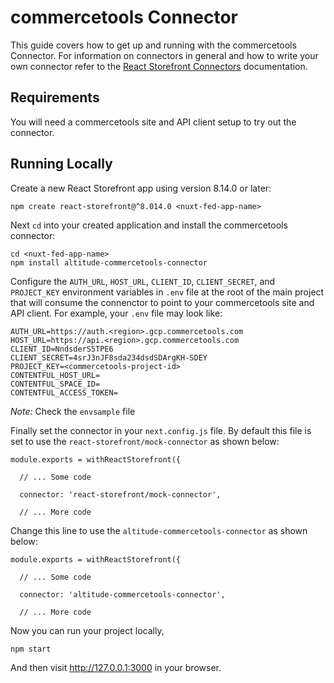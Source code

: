 # commercetools Connector



This guide covers how to get up and running with the commercetools Connector. For information on connectors in general and how to write your own connector refer to the [React Storefront Connectors](https://docs.reactstorefront.io/guides/connectors) documentation.

## Requirements

You will need a commercetools site and API client setup to try out the connector.

## Running Locally

Create a new React Storefront app using version 8.14.0 or later:

```
npm create react-storefront@^8.014.0 <nuxt-fed-app-name>
```

Next `cd` into your created application and install the commercetools connector:

```
cd <nuxt-fed-app-name>
npm install altitude-commercetools-connector
```

Configure the `AUTH_URL`, `HOST_URL`, `CLIENT_ID`, `CLIENT_SECRET`, and `PROJECT_KEY` environment variables in `.env` file at the root of the main project that will consume the connenctor to point to your commercetools site and API client. For example, your `.env` file may look like:

```
AUTH_URL=https://auth.<region>.gcp.commercetools.com
HOST_URL=https://api.<region>.gcp.commercetools.com
CLIENT_ID=NndsderS5TPE6
CLIENT_SECRET=4srJ3nJF8sda234dsdSDArgKH-SDEY
PROJECT_KEY=<commercetools-project-id>
CONTENTFUL_HOST_URL=
CONTENTFUL_SPACE_ID=
CONTENTFUL_ACCESS_TOKEN=
```
*Note:* Check the `envsample` file

Finally set the connector in your `next.config.js` file. By default this file is set to use the `react-storefront/mock-connector` as shown below:

```
module.exports = withReactStorefront({

  // ... Some code

  connector: 'react-storefront/mock-connector',

  // ... More code
```

Change this line to use the `altitude-commercetools-connector` as shown below:

```
module.exports = withReactStorefront({

  // ... Some code

  connector: 'altitude-commercetools-connector',

  // ... More code
```

Now you can run your project locally,

```
npm start
```

And then visit http://127.0.0.1:3000 in your browser.

